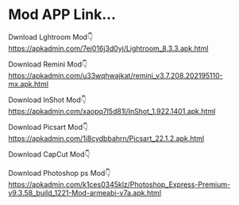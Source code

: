 # Mod APP Link...

Dwnload Lghtroom Mod👇
https://apkadmin.com/7ej016j3d0yj/Lightroom_8.3.3.apk.html

Download Remini Mod👇
https://apkadmin.com/u33wqhwajkat/remini_v3.7.208.202195110-mx.apk.html

Download InShot Mod👇
https://apkadmin.com/xaopq7l5d81l/InShot_1.922.1401.apk.html

Download Picsart Mod👇
https://apkadmin.com/1i8cydbbahrn/Picsart_22.1.2.apk.html

Download CapCut Mod👇


Download Photoshop ps Mod👇
https://apkadmin.com/k1ces0345klz/Photoshop_Express-Premium-v9.3.58_build_1221-Mod-armeabi-v7a.apk.html
